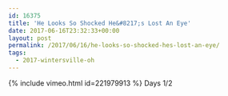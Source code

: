 ```yaml
---
id: 16375
title: 'He Looks So Shocked He&#8217;s Lost An Eye'
date: 2017-06-16T23:32:33+00:00
layout: post
permalink: /2017/06/16/he-looks-so-shocked-hes-lost-an-eye/
tags:
  - 2017-wintersville-oh
---
```

{% include vimeo.html id=221979913 %}
Days 1/2